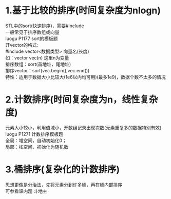 # 1.基于比较的排序(时间复杂度为nlogn)
STL中的sort(快速排序)，需要#include<algorithm>  
一般常见于排序数组或向量  
luogu P1177 sort的模板题  
开vector的格式:  
#include<vector> vector<数据类型> 向量名(长度)  
如：vector<int> vec(n) 这里n为变量  
排序数组：sort(首地址，尾地址)  
排序vector：sort(vec.begin(),vec.end())  
特性：适用于数据大小比较大(1e6以内均可用)(最多1e9)，数据个数不太多的情况  

# 2.计数排序(时间复杂度为n，线性复杂度)
元素大小较小，利用值域小，开数组记录出现次数(元素重复多的数据特别有效)  
luogu P1271 计数排序模板题  
全局：堆空间，自动初始化0；  
局部：栈空间，初始化为随机数  

# 3.桶排序(复杂化的计数排序)
思想更像是分治法，先将元素分到许多桶，再在桶内部排序  
可参看课内题 斗地主  
